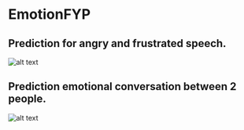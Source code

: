 # EmotionFYP

## Prediction for angry and frustrated speech.
![alt text](https://github.com/sadilchamishka/EmotionFYP/blob/master/Emosense%20Frontend%20App/Angry%20Utterence.png?raw=true)


## Prediction emotional conversation between 2 people.
![alt text](https://github.com/sadilchamishka/EmotionFYP/blob/master/Emosense%20Frontend%20App/Emotional%20Conversation.png?raw=true)
